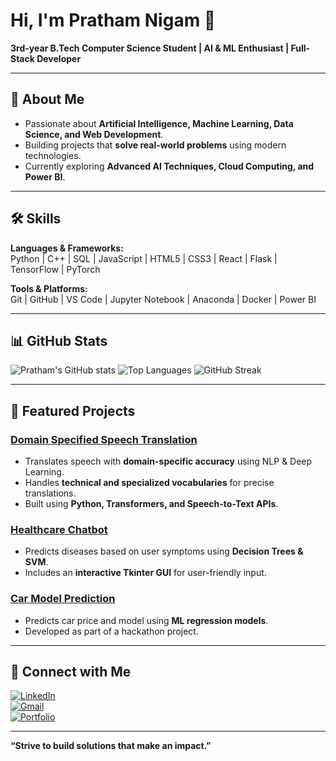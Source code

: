 # Hi, I'm Pratham Nigam 👋

**3rd-year B.Tech Computer Science Student | AI & ML Enthusiast | Full-Stack Developer**

---

## 🔹 About Me
- Passionate about **Artificial Intelligence, Machine Learning, Data Science, and Web Development**.  
- Building projects that **solve real-world problems** using modern technologies.  
- Currently exploring **Advanced AI Techniques, Cloud Computing, and Power BI**.  

---

## 🛠 Skills
**Languages & Frameworks:**  
Python | C++ | SQL | JavaScript | HTML5 | CSS3 | React | Flask | TensorFlow | PyTorch  

**Tools & Platforms:**  
Git | GitHub | VS Code | Jupyter Notebook | Anaconda | Docker | Power BI  

---

## 📊 GitHub Stats
![Pratham's GitHub stats](https://github-readme-stats.vercel.app/api?username=SlammerStar&show_icons=true&theme=radical)
![Top Languages](https://github-readme-stats.vercel.app/api/top-langs/?username=SlammerStar&layout=compact&theme=radical)
![GitHub Streak](https://github-readme-streak-stats.herokuapp.com/?user=SlammerStar&theme=radical)

---

## 🌟 Featured Projects
### [Domain Specified Speech Translation](https://github.com/SlammerStar/Domain-Specified-Speech-Translation)
- Translates speech with **domain-specific accuracy** using NLP & Deep Learning.  
- Handles **technical and specialized vocabularies** for precise translations.  
- Built using **Python, Transformers, and Speech-to-Text APIs**.  

### [Healthcare Chatbot](https://github.com/SlammerStar/Healthcare-Chatbot)
- Predicts diseases based on user symptoms using **Decision Trees & SVM**.  
- Includes an **interactive Tkinter GUI** for user-friendly input.  

### [Car Model Prediction](https://github.com/SlammerStar/car-model-prediction)
- Predicts car price and model using **ML regression models**.  
- Developed as part of a hackathon project.  

---

## 🔗 Connect with Me
[![LinkedIn](https://img.shields.io/badge/-LinkedIn-blue?style=flat&logo=linkedin)](https://www.linkedin.com/in/pratham-nigam/)  
[![Gmail](https://img.shields.io/badge/-Gmail-red?style=flat&logo=gmail)](mailto:your-email@example.com)  
[![Portfolio](https://img.shields.io/badge/-Portfolio-green?style=flat)](https://your-portfolio-link.com)  

---

**“Strive to build solutions that make an impact.”**
